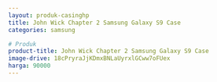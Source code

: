 ```yaml
---
layout: produk-casinghp
title: John Wick Chapter 2 Samsung Galaxy S9 Case
categories: samsung

# Produk
product-title: John Wick Chapter 2 Samsung Galaxy S9 Case
image-drive: 18cPryraJjKDmxBNLaUyrxlGCww7oFUex
harga: 90000
---
```

